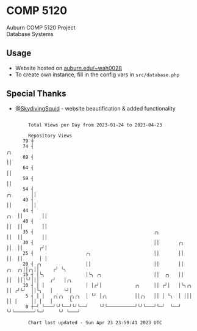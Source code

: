# COMP 5120
Auburn COMP 5120 Project  
Database Systems

## Usage
- Website hosted on [auburn.edu/~wah0028](https://webhome.auburn.edu/~wah0028/)
- To create own instance, fill in the config vars in `src/database.php`

## Special Thanks
- [@SkydivingSquid](https://github.com/SkydivingSquid) - website beautification & added functionality

```

        Total Views per Day from 2023-01-24 to 2023-04-23

        Repository Views
      79 ┼
      74 ┤                                                                                    ╭╮
      69 ┤                                                                                    ││
      64 ┤                                                                                    ││
      59 ┤                                                                                    ││
      54 ┤                                                                           ╭╮       ││
      49 ┤                                                                           ││       ││
      44 ┤                                                                       ╭╮  ││       ││
      40 ┤                                                                       ││  ││       ││
      35 ┤                                            ╭╮                         ││  ││       ││
      30 ┤                                            ││       ╭╮                ││  ││      ╭╯│
      25 ┤                   ╭╮                       ││       ││                ││  ││      │ │
      20 ┤ ╭╮                ││                       ││       ││          ╭╮  ╭╮││╭╮││     ╭╯ ╰╮
      15 ┤ │╰╮               │╰╮ ╭╮                   ││  ╭╮   ││          ││  │││╰╯│││    ╭╯   │╭╮
      10 ┤ │ │               │ │╭╯│            ╭╮     ││ ╭╯│   │╰╮╭╮       ││ ╭╯╰╯  ││╰╮   │    ╰╯│
       5 ┤ │ │   ╭╮╭╮  ╭╮╭╮  │ ╰╯ │╭╮          ││╭╮   ││ │ ╰╮  │ │││       ││ │     ││ │   │      ╰
       0 ┼─╯ ╰───╯╰╯╰──╯╰╯╰──╯    ╰╯╰──────────╯╰╯╰───╯╰─╯  ╰──╯ ╰╯╰───────╯╰─╯     ╰╯ ╰───╯

        Chart last updated - Sun Apr 23 23:59:41 2023 UTC
        
```
